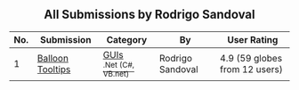 ﻿<div align="center">

## All Submissions by Rodrigo Sandoval

</div>

No.  | Submission | Category | By   | User Rating
---- | ---------- | -------- | ---- | -----------
1 | [Balloon Tooltips<br />](https://github.com/Planet-Source-Code/rodrigo-sandoval-balloon-tooltips__10-68) | [GUIs<br /><sup>.Net (C#, VB.net)</sup>](../ByCategory/guis__10-30.md) | Rodrigo Sandoval | 4.9 (59 globes from 12 users)
